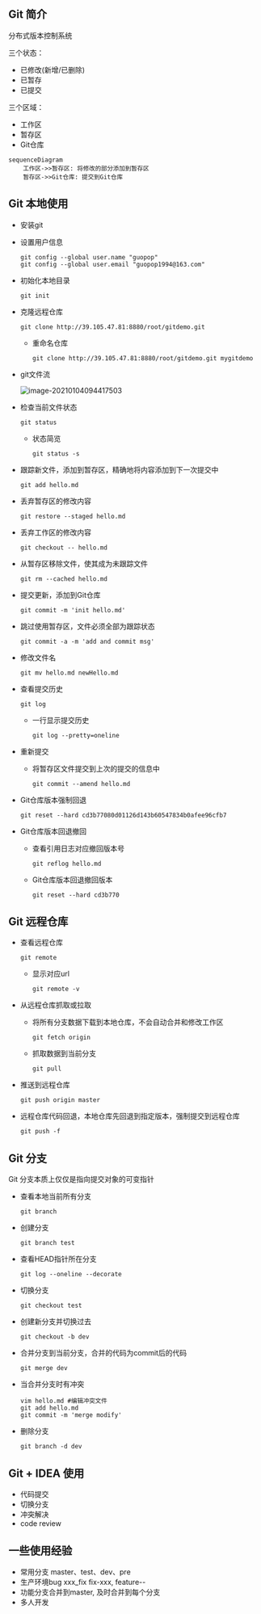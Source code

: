 ## Git 简介

分布式版本控制系统 

三个状态：

- 已修改(新增/已删除)
- 已暂存
- 已提交

三个区域：

- 工作区
- 暂存区
- Git仓库

```mermaid
sequenceDiagram
    工作区->>暂存区: 将修改的部分添加到暂存区
    暂存区->>Git仓库: 提交到Git仓库
```



## Git 本地使用

- 安装git

- 设置用户信息

  ```git
  git config --global user.name "guopop"
  git config --global user.email "guopop1994@163.com"
  ```

- 初始化本地目录

  ```
  git init
  ```

- 克隆远程仓库

  ```git
  git clone http://39.105.47.81:8880/root/gitdemo.git
  ```

  - 重命名仓库 

    ```
    git clone http://39.105.47.81:8880/root/gitdemo.git mygitdemo 
    ```

- git文件流

  ![image-20210104094417503](https://guopop.oss-cn-beijing.aliyuncs.com/img/image-20210104094417503.png)

- 检查当前文件状态

  ```
  git status
  ```

  - 状态简览

    ```
    git status -s
    ```

- 跟踪新文件，添加到暂存区，精确地将内容添加到下一次提交中

  ```
  git add hello.md
  ```

- 丢弃暂存区的修改内容

  ```
  git restore --staged hello.md
  ```

- 丢弃工作区的修改内容

  ```
  git checkout -- hello.md
  ```

- 从暂存区移除文件，使其成为未跟踪文件

  ```
  git rm --cached hello.md
  ```

- 提交更新，添加到Git仓库

  ```
  git commit -m 'init hello.md'
  ```

- 跳过使用暂存区，文件必须全部为跟踪状态

  ```
  git commit -a -m 'add and commit msg'
  ```

- 修改文件名

  ```
  git mv hello.md newHello.md
  ```

- 查看提交历史

  ```
  git log
  ```

  - 一行显示提交历史

    ```
    git log --pretty=oneline
    ```

- 重新提交

  - 将暂存区文件提交到上次的提交的信息中

    ```
    git commit --amend hello.md
    ```
    

- Git仓库版本强制回退

  ```
  git reset --hard cd3b77080d01126d143b60547834b0afee96cfb7
  ```

- Git仓库版本回退撤回

  - 查看引用日志对应撤回版本号

    ```
    git reflog hello.md
    ```

  - Git仓库版本回退撤回版本

    ```
    git reset --hard cd3b770
    ```



## Git 远程仓库

- 查看远程仓库

  ```
  git remote
  ```

  - 显示对应url

    ```
    git remote -v 
    ```

- 从远程仓库抓取或拉取

  - 将所有分支数据下载到本地仓库，不会自动合并和修改工作区

    ```
    git fetch origin
    ```

  - 抓取数据到当前分支

    ```
    git pull
    ```

- 推送到远程仓库

  ```
  git push origin master
  ```

- 远程仓库代码回退，本地仓库先回退到指定版本，强制提交到远程仓库
  ```
  git push -f 
  ```



## Git 分支

Git 分支本质上仅仅是指向提交对象的可变指针

- 查看本地当前所有分支

  ```
  git branch
  ```

- 创建分支

  ```
  git branch test
  ```

- 查看HEAD指针所在分支

  ```
  git log --oneline --decorate
  ```

- 切换分支

  ```
  git checkout test
  ```

- 创建新分支并切换过去

  ```
  git checkout -b dev
  ```

- 合并分支到当前分支，合并的代码为commit后的代码

  ```
  git merge dev
  ```

- 当合并分支时有冲突

  ```
  vim hello.md #编辑冲突文件
  git add hello.md 
  git commit -m 'merge modify'
  ```

- 删除分支

  ```
  git branch -d dev
  ```

## Git + IDEA 使用

- 代码提交
- 切换分支
- 冲突解决
- code review

## 一些使用经验

- 常用分支 master、test、dev、pre
- 生产环境bug  xxx_fix  fix-xxx, feature--
- 功能分支合并到master, 及时合并到每个分支
- 多人开发
